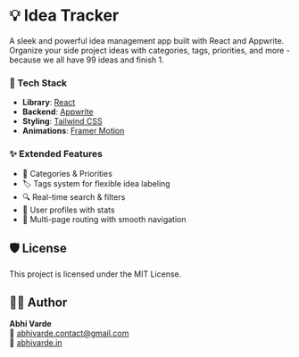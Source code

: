 # 💡 Idea Tracker

A sleek and powerful idea management app built with React and Appwrite. Organize your side project ideas with categories, tags, priorities, and more - because we all have 99 ideas and finish 1.

### 🚀 Tech Stack

- **Library**: [React](https://react.dev/)
- **Backend**: [Appwrite](https://appwrite.io/)
- **Styling**: [Tailwind CSS](https://tailwindcss.com)
- **Animations**: [Framer Motion](https://www.framer.com/motion/)

### ✨ Extended Features

- 📂 Categories & Priorities  
- 🏷️ Tags system for flexible idea labeling  
- 🔍 Real-time search & filters  
- 👤 User profiles with stats  
- 🧭 Multi-page routing with smooth navigation  

## 🛡 License

This project is licensed under the MIT License.

## 👨‍💻 Author

**Abhi Varde**  
📧 [abhivarde.contact@gmail.com](mailto:abhivarde.contact@gmail.com)  
🔗 [abhivarde.in](https://abhivarde.in)
